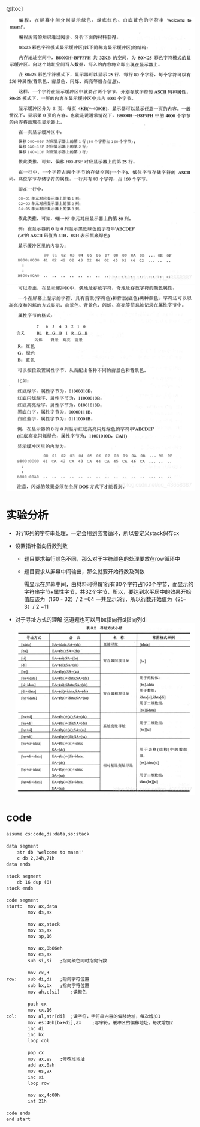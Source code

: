 ﻿@[toc]

![在这里插入图片描述](images/Assembly-Lab%209/20200714165105311.png)
![在这里插入图片描述](images/Assembly-Lab%209/2020071416512730.png)

# 实验分析
- 3行16列的字符串处理，一定会用到嵌套循环，所以要定义stack保存cx

- 设置指针指向行数列数

    - 题目要求每行颜色不同，那么对于字符颜色的处理要放在row循环中

    - 题目要求从屏幕中间输出，那么就要开始行数及列数

        需显示在屏幕中间，由材料可得每1行有80个字符占160个字节，而显示的字符串字节+属性字节，共32个字节，所以，要达到水平居中的效果开始值应该为（160 - 32）/ 2 =64
        一共显示3行，所以行数开始值为（25-3）/ 2 =11

- 对于寻址方式的理解
	这道题也可以用bx指向行si指向列di
	![在这里插入图片描述](images/Assembly-Lab%209/20200714165546682.png)

# code

```
assume cs:code,ds:data,ss:stack

data segment
	str	db 'welcome to masm!'
	c db 2,24h,71h
data ends

stack segment
	db 16 dup (0)
stack ends

code segment
start:	mov ax,data
		mov ds,ax

		mov ax,stack
		mov ss,ax
		mov sp,16

		mov ax,0b86eh
		mov es,ax
		sub si,si	;指向颜色同时指向行数

		mov cx,3
row:	sub di,di	;指向字符位置
		sub bx,bx	;指向字符位置
		mov ah,c[si]	;读颜色

		push cx
		mov cx,16
col:	mov al,str[di]	;读字符，字符串内容的偏移地址，每次增加1
		mov es:40h[bx+di],ax	;写字符，缓冲区的偏移地址，每次增加2
		inc di
		inc bx
		loop col

		pop cx
		mov ax,es 	;修改段地址
		add ax,0ah
		mov es,ax
		inc si
		loop row

		mov ax,4c00h
		int 21h

code ends
end start
```
